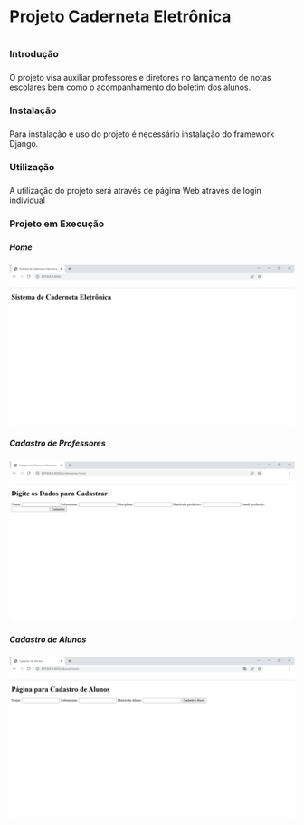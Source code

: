 # Projeto Caderneta Eletrônica <h1>

### **Introdução** <h3>
O projeto visa auxiliar professores e diretores no lançamento de notas
escolares bem como o acompanhamento do boletim dos alunos.
### **Instalação** <h3>
Para instalação e uso do projeto é necessário instalação do framework Django.
### **Utilização** <h3>
A utilização do projeto será através de página Web através de login individual
### **Projeto em Execução** <h3>
##### Home <h5>
![Tela Inicial](./TelaInicial.jpg)
##### Cadastro de Professores<h5>
![CadastroProfessor](./CadastroProfessor.jpg)
##### Cadastro de Alunos<h5>
![CadastroAlunos](./CadastroAluno.jpg)

